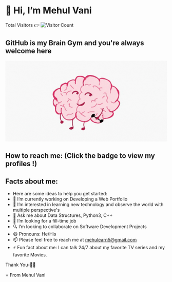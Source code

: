 # 👋 Hi, I’m Mehul Vani

Total Visitors 👉 ![Visitor Count](https://profile-counter.glitch.me/mvani1/count.svg)


## GitHub is my Brain Gym and you're always welcome here
<img src="https://github.com/mvani1/mvani1/blob/main/braingym.gif" alt="Databay showcase gif" title="Databay showcase gif" width="600"/>


## How to reach me: (Click the badge to view my profiles !)

## Facts about me:
- Here are some ideas to help you get started:
- 🔭 I’m currently working on Developing a Web Portfolio
- 👀 I’m interested in learning new technology and observe the world with multiple perspective's
- 💬 Ask me about Data Structures, Python3, C++
- 💞️ I’m looking for a fill-time job
- 🔍 I’m looking to collaborate on Software Development Projects
- 😄 Pronouns: He/His
- 📫 Please feel free to reach me at mehulearn5@gmail.com
- ⚡ Fun fact about me: I can talk 24/7 about my favorite TV series and my favorite Movies.


<!--- # Tools I work upon : 🛠 --->



Thank You-🙏🏼

⭐️ From Mehul Vani
<!---
mvani1/mvani1 is a ✨ special ✨ repository because its `README.md` (this file) appears on your GitHub profile.
You can click the Preview link to take a look at your changes.
--->
